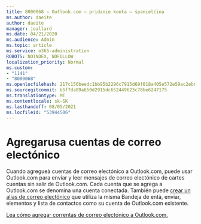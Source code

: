 ```yaml
---
title: 8000068 – Outlook.com – pridanie konta – španielčina
ms.author: daeite
author: daeite
manager: joallard
ms.date: 04/21/2020
ms.audience: Admin
ms.topic: article
ms.service: o365-administration
ROBOTS: NOINDEX, NOFOLLOW
localization_priority: Normal
ms.custom:
- "1141"
- "8000068"
ms.openlocfilehash: 217c156beedc1bb95b2296c7915d69f018a405e572e59ac2eb6b78f3519258d3
ms.sourcegitcommit: b5f7da89a650d2915dc652449623c78be6247175
ms.translationtype: MT
ms.contentlocale: sk-SK
ms.lasthandoff: 08/05/2021
ms.locfileid: "53944506"
---
```

# <a name="agregar-sus-otras-cuentas-de-correo-electrnico"></a>Agregarusa cuentas de correo electónico

Cuando agregueà cuentas de correo electónico a Outlook.com, puede usar Outlook.com para enviar y leer mensajes de correo electónico de cartes cuentas sin salir de Outlook.com. Cada cuenta que se agrega a Outlook.com se denomina una cuenta conectada. También puede [crear un alias de correo electónico](https://support.office.com/es-es/article/agregar-o-quitar-un-alias-de-correo-electrónico-en-outlook-com-459b1989-356d-40fa-a689-8f285b13f1f2?wt.mc_id=Office_Outlook_com_Alchemy) que utiliza la misma Bandeja de entà, enviar, elementos y lista de contactos como su cuenta de Outlook.com existente.

[Lea cómo agregar correntas de correo electónico a Outlook.com.](https://support.office.com/es-es/article/agregar-sus-otras-cuentas-de-correo-electrónico-a-outlook-com-c5224df4-5885-4e79-91ba-523aa743f0ba?ui=es-ES&rs=es-ES&ad=ES?wt.mc_id=Office_Outlook_com_Alchemy)